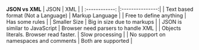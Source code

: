 **JSON vs XML**
| JSON | XML |
| :------------: |:---------------:|
| Text based format (Not a Language) | Markup Language |
| Free to define anything | Has some rules |
| Smaller Size | Big in size due to markups |
| JSON is similar to JavaScript | Browser need parsers to handle XML |
| Objects literals. Browser read faster. | Slow processing |
| No support on namespaces and comments | Both are supported |
